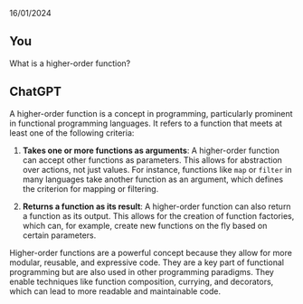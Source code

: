 16/01/2024
## You

What is a higher-order function?


## ChatGPT

A higher-order function is a concept in programming, particularly prominent in functional programming languages. It refers to a function that meets at least one of the following criteria:

1. **Takes one or more functions as arguments**: A higher-order function can accept other functions as parameters. This allows for abstraction over actions, not just values. For instance, functions like `map` or `filter` in many languages take another function as an argument, which defines the criterion for mapping or filtering.

2. **Returns a function as its result**: A higher-order function can also return a function as its output. This allows for the creation of function factories, which can, for example, create new functions on the fly based on certain parameters.

Higher-order functions are a powerful concept because they allow for more modular, reusable, and expressive code. They are a key part of functional programming but are also used in other programming paradigms. They enable techniques like function composition, currying, and decorators, which can lead to more readable and maintainable code.